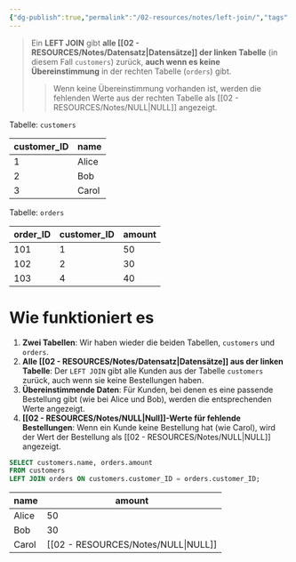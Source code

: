 ```yaml
---
{"dg-publish":true,"permalink":"/02-resources/notes/left-join/","tags":["informatik/datenbank","informatik/code/SQL"],"noteIcon":"","updated":"2025-09-10T16:38:17.000+02:00"}
---
```


>Ein **LEFT JOIN** gibt **alle [[02 - RESOURCES/Notes/Datensatz\|Datensätze]] der linken Tabelle** (in diesem Fall `customers`) zurück, **auch wenn es keine Übereinstimmung** in der rechten Tabelle (`orders`) gibt.
>>Wenn keine Übereinstimmung vorhanden ist, werden die fehlenden Werte aus der rechten Tabelle als [[02 - RESOURCES/Notes/NULL\|NULL]] angezeigt.


Tabelle: `customers` 

| customer_ID | name  |
| ----------- | ----- |
| 1           | Alice |
| 2           | Bob   |
| 3           | Carol |

Tabelle: `orders` 

|order_ID|customer_ID|amount|
|---|---|---|
|101|1|50|
|102|2|30|
|103|4|40|


# Wie funktioniert es

1. **Zwei Tabellen**: Wir haben wieder die beiden Tabellen, `customers` und `orders`.
2. **Alle [[02 - RESOURCES/Notes/Datensatz\|Datensätze]] aus der linken Tabelle**: Der `LEFT JOIN` gibt alle Kunden aus der Tabelle `customers` zurück, auch wenn sie keine Bestellungen haben.
3. **Übereinstimmende Daten**: Für Kunden, bei denen es eine passende Bestellung gibt (wie bei Alice und Bob), werden die entsprechenden Werte angezeigt.
4. **[[02 - RESOURCES/Notes/NULL\|Null]]-Werte für fehlende Bestellungen**: Wenn ein Kunde keine Bestellung hat (wie Carol), wird der Wert der Bestellung als [[02 - RESOURCES/Notes/NULL\|NULL]] angezeigt.

```sql
SELECT customers.name, orders.amount
FROM customers
LEFT JOIN orders ON customers.customer_ID = orders.customer_ID;
```

| name  | amount |
| ----- | ------ |
| Alice | 50     |
| Bob   | 30     |
| Carol | [[02 - RESOURCES/Notes/NULL\|NULL]]   |
